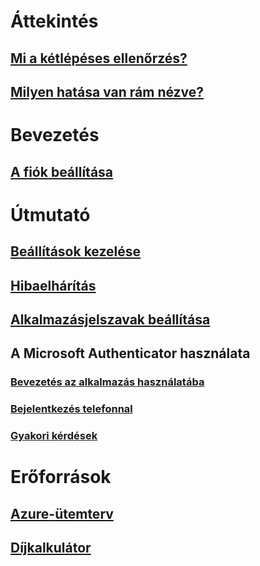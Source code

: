 # Áttekintés
## [Mi a kétlépéses ellenőrzés?](multi-factor-authentication-end-user.md)
## [Milyen hatása van rám nézve?](multi-factor-authentication-end-user-signin.md)

# Bevezetés
## [A fiók beállítása](multi-factor-authentication-end-user-first-time.md)

# Útmutató
## [Beállítások kezelése](multi-factor-authentication-end-user-manage-settings.md)
## [Hibaelhárítás](multi-factor-authentication-end-user-troubleshoot.md)
## [Alkalmazásjelszavak beállítása](multi-factor-authentication-end-user-app-passwords.md)
## A Microsoft Authenticator használata
### [Bevezetés az alkalmazás használatába](microsoft-authenticator-app-how-to.md)
### [Bejelentkezés telefonnal](microsoft-authenticator-app-phone-signin-faq.md)
### [Gyakori kérdések](microsoft-authenticator-app-faq.md)
# Erőforrások
## [Azure-ütemterv](https://azure.microsoft.com/roadmap/?category=security-identity)
## [Díjkalkulátor](https://azure.microsoft.com/pricing/calculator/)
